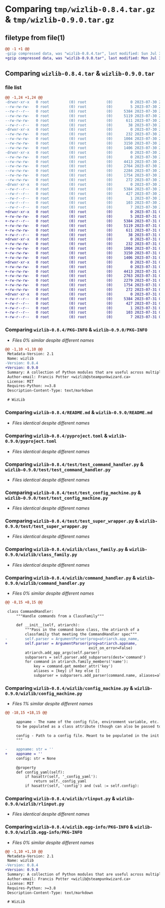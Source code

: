 # Comparing `tmp/wizlib-0.8.4.tar.gz` & `tmp/wizlib-0.9.0.tar.gz`

## filetype from file(1)

```diff
@@ -1 +1 @@
-gzip compressed data, was "wizlib-0.8.4.tar", last modified: Sun Jul 30 22:15:35 2023, max compression
+gzip compressed data, was "wizlib-0.9.0.tar", last modified: Mon Jul 31 01:10:39 2023, max compression
```

## Comparing `wizlib-0.8.4.tar` & `wizlib-0.9.0.tar`

### file list

```diff
@@ -1,24 +1,24 @@
-drwxr-xr-x   0 root         (0) root         (0)        0 2023-07-30 22:15:35.517659 wizlib-0.8.4/
--rw-rw-rw-   0 root         (0) root         (0)        5 2023-07-30 22:14:45.000000 wizlib-0.8.4/.version
--rw-r--r--   0 root         (0) root         (0)     5384 2023-07-30 22:15:35.517659 wizlib-0.8.4/PKG-INFO
--rw-rw-rw-   0 root         (0) root         (0)     5119 2023-07-30 22:15:27.000000 wizlib-0.8.4/README.md
--rw-rw-rw-   0 root         (0) root         (0)      611 2023-07-30 22:15:27.000000 wizlib-0.8.4/pyproject.toml
--rw-r--r--   0 root         (0) root         (0)       38 2023-07-30 22:15:35.517659 wizlib-0.8.4/setup.cfg
-drwxr-xr-x   0 root         (0) root         (0)        0 2023-07-30 22:15:35.514659 wizlib-0.8.4/test/
--rw-rw-rw-   0 root         (0) root         (0)      232 2023-07-30 22:15:27.000000 wizlib-0.8.4/test/test_class_family.py
--rw-rw-rw-   0 root         (0) root         (0)     1004 2023-07-30 22:15:27.000000 wizlib-0.8.4/test/test_command_handler.py
--rw-rw-rw-   0 root         (0) root         (0)     3150 2023-07-30 22:15:27.000000 wizlib-0.8.4/test/test_config_machine.py
--rw-rw-rw-   0 root         (0) root         (0)     1406 2023-07-30 22:15:27.000000 wizlib-0.8.4/test/test_super_wrapper.py
-drwxr-xr-x   0 root         (0) root         (0)        0 2023-07-30 22:15:35.516659 wizlib-0.8.4/wizlib/
--rw-rw-rw-   0 root         (0) root         (0)        0 2023-07-30 22:15:27.000000 wizlib-0.8.4/wizlib/__init__.py
--rw-rw-rw-   0 root         (0) root         (0)     4413 2023-07-30 22:15:27.000000 wizlib-0.8.4/wizlib/class_family.py
--rw-rw-rw-   0 root         (0) root         (0)     2764 2023-07-30 22:15:27.000000 wizlib-0.8.4/wizlib/command_handler.py
--rw-rw-rw-   0 root         (0) root         (0)     2284 2023-07-30 22:15:27.000000 wizlib-0.8.4/wizlib/config_machine.py
--rw-rw-rw-   0 root         (0) root         (0)     1754 2023-07-30 22:15:27.000000 wizlib-0.8.4/wizlib/rlinput.py
--rw-rw-rw-   0 root         (0) root         (0)      272 2023-07-30 22:15:27.000000 wizlib-0.8.4/wizlib/super_wrapper.py
-drwxr-xr-x   0 root         (0) root         (0)        0 2023-07-30 22:15:35.517659 wizlib-0.8.4/wizlib.egg-info/
--rw-r--r--   0 root         (0) root         (0)     5384 2023-07-30 22:15:35.000000 wizlib-0.8.4/wizlib.egg-info/PKG-INFO
--rw-r--r--   0 root         (0) root         (0)      427 2023-07-30 22:15:35.000000 wizlib-0.8.4/wizlib.egg-info/SOURCES.txt
--rw-r--r--   0 root         (0) root         (0)        1 2023-07-30 22:15:35.000000 wizlib-0.8.4/wizlib.egg-info/dependency_links.txt
--rw-r--r--   0 root         (0) root         (0)      103 2023-07-30 22:15:35.000000 wizlib-0.8.4/wizlib.egg-info/requires.txt
--rw-r--r--   0 root         (0) root         (0)        7 2023-07-30 22:15:35.000000 wizlib-0.8.4/wizlib.egg-info/top_level.txt
+drwxr-xr-x   0 root         (0) root         (0)        0 2023-07-31 01:10:39.463452 wizlib-0.9.0/
+-rw-rw-rw-   0 root         (0) root         (0)        5 2023-07-31 01:09:48.000000 wizlib-0.9.0/.version
+-rw-r--r--   0 root         (0) root         (0)     5384 2023-07-31 01:10:39.463452 wizlib-0.9.0/PKG-INFO
+-rw-rw-rw-   0 root         (0) root         (0)     5119 2023-07-31 01:10:30.000000 wizlib-0.9.0/README.md
+-rw-rw-rw-   0 root         (0) root         (0)      611 2023-07-31 01:10:30.000000 wizlib-0.9.0/pyproject.toml
+-rw-r--r--   0 root         (0) root         (0)       38 2023-07-31 01:10:39.463452 wizlib-0.9.0/setup.cfg
+drwxr-xr-x   0 root         (0) root         (0)        0 2023-07-31 01:10:39.460452 wizlib-0.9.0/test/
+-rw-rw-rw-   0 root         (0) root         (0)      232 2023-07-31 01:10:30.000000 wizlib-0.9.0/test/test_class_family.py
+-rw-rw-rw-   0 root         (0) root         (0)     1004 2023-07-31 01:10:30.000000 wizlib-0.9.0/test/test_command_handler.py
+-rw-rw-rw-   0 root         (0) root         (0)     3150 2023-07-31 01:10:30.000000 wizlib-0.9.0/test/test_config_machine.py
+-rw-rw-rw-   0 root         (0) root         (0)     1406 2023-07-31 01:10:30.000000 wizlib-0.9.0/test/test_super_wrapper.py
+drwxr-xr-x   0 root         (0) root         (0)        0 2023-07-31 01:10:39.461452 wizlib-0.9.0/wizlib/
+-rw-rw-rw-   0 root         (0) root         (0)        0 2023-07-31 01:10:30.000000 wizlib-0.9.0/wizlib/__init__.py
+-rw-rw-rw-   0 root         (0) root         (0)     4413 2023-07-31 01:10:30.000000 wizlib-0.9.0/wizlib/class_family.py
+-rw-rw-rw-   0 root         (0) root         (0)     2763 2023-07-31 01:10:30.000000 wizlib-0.9.0/wizlib/command_handler.py
+-rw-rw-rw-   0 root         (0) root         (0)     2279 2023-07-31 01:10:30.000000 wizlib-0.9.0/wizlib/config_machine.py
+-rw-rw-rw-   0 root         (0) root         (0)     1754 2023-07-31 01:10:30.000000 wizlib-0.9.0/wizlib/rlinput.py
+-rw-rw-rw-   0 root         (0) root         (0)      272 2023-07-31 01:10:30.000000 wizlib-0.9.0/wizlib/super_wrapper.py
+drwxr-xr-x   0 root         (0) root         (0)        0 2023-07-31 01:10:39.462452 wizlib-0.9.0/wizlib.egg-info/
+-rw-r--r--   0 root         (0) root         (0)     5384 2023-07-31 01:10:39.000000 wizlib-0.9.0/wizlib.egg-info/PKG-INFO
+-rw-r--r--   0 root         (0) root         (0)      427 2023-07-31 01:10:39.000000 wizlib-0.9.0/wizlib.egg-info/SOURCES.txt
+-rw-r--r--   0 root         (0) root         (0)        1 2023-07-31 01:10:39.000000 wizlib-0.9.0/wizlib.egg-info/dependency_links.txt
+-rw-r--r--   0 root         (0) root         (0)      103 2023-07-31 01:10:39.000000 wizlib-0.9.0/wizlib.egg-info/requires.txt
+-rw-r--r--   0 root         (0) root         (0)        7 2023-07-31 01:10:39.000000 wizlib-0.9.0/wizlib.egg-info/top_level.txt
```

### Comparing `wizlib-0.8.4/PKG-INFO` & `wizlib-0.9.0/PKG-INFO`

 * *Files 0% similar despite different names*

```diff
@@ -1,10 +1,10 @@
 Metadata-Version: 2.1
 Name: wizlib
-Version: 0.8.4
+Version: 0.9.0
 Summary: A collection of Python modules that are useful across multiple projects
 Author-email: Francis Potter <wizlib@steampunkwizard.ca>
 License: MIT
 Requires-Python: >=3.8
 Description-Content-Type: text/markdown
 
 # WizLib
```

### Comparing `wizlib-0.8.4/README.md` & `wizlib-0.9.0/README.md`

 * *Files identical despite different names*

### Comparing `wizlib-0.8.4/pyproject.toml` & `wizlib-0.9.0/pyproject.toml`

 * *Files identical despite different names*

### Comparing `wizlib-0.8.4/test/test_command_handler.py` & `wizlib-0.9.0/test/test_command_handler.py`

 * *Files identical despite different names*

### Comparing `wizlib-0.8.4/test/test_config_machine.py` & `wizlib-0.9.0/test/test_config_machine.py`

 * *Files identical despite different names*

### Comparing `wizlib-0.8.4/test/test_super_wrapper.py` & `wizlib-0.9.0/test/test_super_wrapper.py`

 * *Files identical despite different names*

### Comparing `wizlib-0.8.4/wizlib/class_family.py` & `wizlib-0.9.0/wizlib/class_family.py`

 * *Files identical despite different names*

### Comparing `wizlib-0.8.4/wizlib/command_handler.py` & `wizlib-0.9.0/wizlib/command_handler.py`

 * *Files 0% similar despite different names*

```diff
@@ -8,15 +8,15 @@
 
 class CommandHandler:
     """Handle commands from a ClassFamily"""
 
     def __init__(self, atriarch):
         """Pass in the command base class, the atriarch of a
         classfamily that meeting the CommandHandler spec"""
-        self.parser = ArgumentParser(prog=atriarch.app_name,
+        self.parser = ArgumentParser(prog=atriarch.appname,
                                      exit_on_error=False)
         atriarch.add_app_args(self.parser)
         subparsers = self.parser.add_subparsers(dest='command')
         for command in atriarch.family_members('name'):
             key = command.get_member_attr('key')
             aliases = [key] if key else []
             subparser = subparsers.add_parser(command.name, aliases=aliases)
```

### Comparing `wizlib-0.8.4/wizlib/config_machine.py` & `wizlib-0.9.0/wizlib/config_machine.py`

 * *Files 1% similar despite different names*

```diff
@@ -18,15 +18,15 @@
 
     appname - The name of the config file, environment variable, etc. - meant
     to be populated as a class attribute (though can also be passed to init)
 
     config - Path to a config file. Meant to be populated in the init method.
     """
 
-    appname: str = ''
+    appname = ''
     config: str = None
 
     @property
     def config_yaml(self):
         if hasattr(self, '_config_yaml'):
             return self._config_yaml
         if hasattr(self, 'config') and (val := self.config):
```

### Comparing `wizlib-0.8.4/wizlib/rlinput.py` & `wizlib-0.9.0/wizlib/rlinput.py`

 * *Files identical despite different names*

### Comparing `wizlib-0.8.4/wizlib.egg-info/PKG-INFO` & `wizlib-0.9.0/wizlib.egg-info/PKG-INFO`

 * *Files 0% similar despite different names*

```diff
@@ -1,10 +1,10 @@
 Metadata-Version: 2.1
 Name: wizlib
-Version: 0.8.4
+Version: 0.9.0
 Summary: A collection of Python modules that are useful across multiple projects
 Author-email: Francis Potter <wizlib@steampunkwizard.ca>
 License: MIT
 Requires-Python: >=3.8
 Description-Content-Type: text/markdown
 
 # WizLib
```

